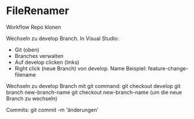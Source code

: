 # FileRenamer

Workflow
Repo klonen

Wechseln zu develop Branch. In Visual Studio: 
- Git (oben)
- Branches verwalten
- Auf develop clicken (links)
- Right click (neue Branch) von develop. Name Beispiel: feature-change-filename

Wechseln zu develop Branch mit git command:
git checkout develop
git branch new-branch-name
git checkout new-branch-name (um die neue Branch zu wechseln)

Commits:
git commit -m 'änderungen'
